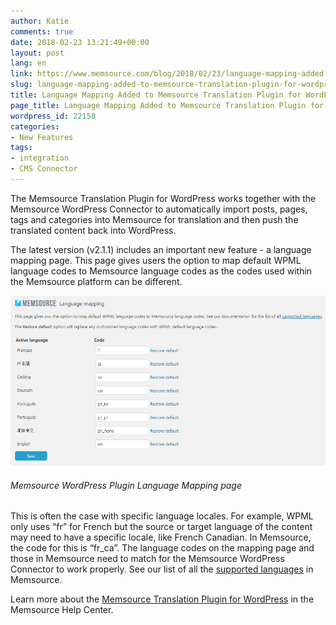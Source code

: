 ```yaml
---
author: Katie
comments: true
date: 2018-02-23 13:21:49+00:00
layout: post
lang: en
link: https://www.memsource.com/blog/2018/02/23/language-mapping-added-to-memsource-translation-plugin-for-wordpress/
slug: language-mapping-added-to-memsource-translation-plugin-for-wordpress
title: Language Mapping Added to Memsource Translation Plugin for WordPress
page_title: Language Mapping Added to Memsource Translation Plugin for WordPress
wordpress_id: 22158
categories:
- New Features
tags:
- integration
- CMS Connector
---
```


The Memsource Translation Plugin for WordPress works together with the Memsource WordPress Connector to automatically import posts, pages, tags and categories into Memsource for translation and then push the translated content back into WordPress. 

The latest version (v2.1.1) includes an important new feature - a language mapping page. This page gives users the option to map default WPML language codes to Memsource language codes as the codes used within the Memsource platform can be different.



<!-- more -->

![](/uploads/2018/02/WordPress_Language-mapping.png)


















###### _Memsource WordPress Plugin Language Mapping page_




This is often the case with specific language locales. For example, WPML only uses “fr” for French but the source or target language of the content may need to have a specific locale, like French Canadian. In Memsource, the code for this is “fr_ca”. The language codes on the mapping page and those in Memsource need to match for the Memsource WordPress Connector to work properly. See our list of all the [supported languages](https://help.memsource.com/hc/en-us/articles/115003929811-Supported-Languages%5C) in Memsource. 

Learn more about the [Memsource Translation Plugin for WordPress](https://help.memsource.com/hc/en-us/articles/360001156791) in the Memsource Help Center.
